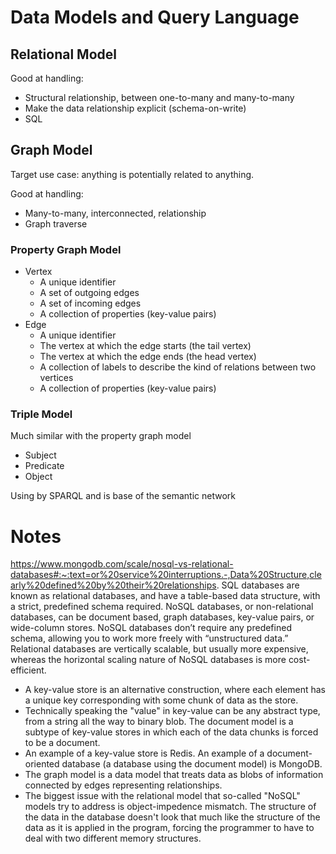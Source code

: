 # Data Models and Query Language

## Relational Model

Good at handling:

* Structural relationship, between one-to-many and many-to-many
* Make the data relationship explicit (schema-on-write)
* SQL

## Graph Model

Target use case: anything is potentially related to anything.

Good at handling:

* Many-to-many, interconnected, relationship
* Graph traverse

### Property Graph Model

* Vertex
  * A unique identifier
  * A set of outgoing edges
  * A set of incoming edges
  * A collection of properties (key-value pairs)
* Edge
  * A unique identifier
  * The vertex at which the edge starts (the tail vertex)
  * The vertex at which the edge ends (the head vertex)
  * A collection of labels to describe the kind of relations between two vertices
  * A collection of properties (key-value pairs)

### Triple Model

Much similar with the property graph model

* Subject
* Predicate
* Object

Using by SPARQL and is base of the semantic network


# Notes
https://www.mongodb.com/scale/nosql-vs-relational-databases#:~:text=or%20service%20interruptions.-,Data%20Structure,clearly%20defined%20by%20their%20relationships.
SQL databases are known as relational databases, and have a table-based data structure, with a strict, predefined schema required. NoSQL databases, or non-relational databases, can be document based, graph databases, key-value pairs, or wide-column stores. NoSQL databases don’t require any predefined schema, allowing you to work more freely with “unstructured data.” Relational databases are vertically scalable, but usually more expensive, whereas the horizontal scaling nature of NoSQL databases is more cost-efficient.
 
- A key-value store is an alternative construction, where each element has a unique key corresponding with some chunk of data as the store.
- Technically speaking the "value" in key-value can be any abstract type, from a string all the way to binary blob. The document model is a subtype of key-value stores in which each of the data chunks is forced to be a document.
- An example of a key-value store is Redis. An example of a document-oriented database (a database using the document model) is MongoDB.
- The graph model is a data model that treats data as blobs of information connected by edges representing relationships.
- The biggest issue with the relational model that so-called "NoSQL" models try to address is object-impedence mismatch. The structure of the data in the database doesn't look that much like the structure of the data as it is applied in the program, forcing the programmer to have to deal with two different memory structures.
